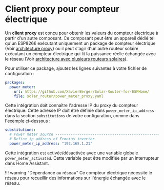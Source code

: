 # Client proxy pour compteur électrique

Un **client proxy** est conçu pour obtenir les valeurs du compteur électrique à partir d'un autre composant. Ce composant peut être un appareil dédié tel qu'un ESP8266 exécutant uniquement un package de compteur électrique (Voir [architecture proxy](firmware.md#configuration-proxy-du-compteur-electrique)) ou il peut s'agir d'un autre routeur solaire exécutant un compteur électrique qui lit la puissance réelle échangée avec le réseau (Voir [architecture avec plusieurs routeurs solaires](firmware.md#configuration-avec-plusieurs-routeurs-solaires)).

Pour utiliser ce package, ajoutez les lignes suivantes à votre fichier de configuration :

```yaml linenums="1"
packages:
  power_meter:
    url: https://github.com/XavierBerger/Solar-Router-for-ESPHome/
    file: solar_router/power_meter_proxy.yaml
```

Cette intégration doit connaître l'adresse IP du proxy du compteur électrique. Cette adresse IP doit être définie dans `power_meter_ip_address` dans la section `substitutions` de votre configuration, comme dans l'exemple ci-dessous :

```yaml linenums="1"
substitutions:
  # Power meter source -----------------------------------------------------------
  # Define ip address of Fronius inverter
  power_meter_ip_address: "192.168.1.21"
```

Cette intégration est activée/désactivée avec une variable globale `power_meter_activated`. Cette variable peut être modifiée par un interrupteur dans Home Assistant.

!!! warning "Dépendance au réseau"
    Ce compteur électrique nécessite le réseau pour recueillir des informations sur l'énergie échangée avec le réseau.

